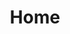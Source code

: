 ---
title: "Home"
content_blocks:
  - _bookshop_name: "big-hero"
    preheading: "Prepare for new future"
    heading: "We are an investment and consulting company based in Africa"
    background_image: "/images/bg/home_mirrored.jpeg"
    link:
      text: "Get started"
      url: "/"
  - _bookshop_name: "about"
    preheading: "What we are"
    heading: "We are dynamic team of creative people"
    subheading: "We provide consulting service in the following areas"
    content: 
      - text: "Strategy development and executing using in the Institute way from Balanced Scorecard Institute"
      - text: "Projects risk evaluation using the best world class tools in risk evaluation, Monte Carlos simulation, simulations to advise our clients to run their project on time and on budget."
      - text: "Use Statistical tools business analytics, precision tree, NeuralTool, Evolver and TopRank and tools supported by artificial intelligence to advise our clients to know what matters in decision making."
      - text: "We profit the best financial modelling tools and support to our clients in developing green and brown projects."
    background_image: "/images/about/home-1.jpeg"
    link:
      text: "Get to know us"
      url: "/about"
  - _bookshop_name: "services"
    preheading: "Our Solutions"
    heading: "We provide a wide range of solutions"
    sections:
      - title: Balanced Scorecard
        image: ../images/solutions/balanced-scorecard.jpeg
        content: "Strategy + Alignment + Execution  Practical Strategy Development and Goal Setting - Communicating What Matters"
      - title: Financial Modelling
        image: ../images/solutions/financial-modelling.jpeg
        content: "We specialise in developing solution that include the best financial models that our clients need to navigate in the challenges economic environment"
      - title: Risk Management
        image: ../images/solutions/risk-management.jpg
        content: "Monte Carlo Simulation and other tools"
      - title: Analytics for decision
        image: ../images/solutions/analytics.jpeg
        content: "We use powerful statistical tools such as StatTools and XLStat to provide qualitative and quantitative analysis to our clients"
      - title: Software Solutions
        image: ../images/solutions/software-solutions.jpg
        content: "Coming Soon..."
  - _bookshop_name: "cta_mini"
    background_image: "/images/bg/home-3.jpg"
    preheading: "We provide a wide range of services"
    heading: >-
          Have any project in mind?

          
          Contact us for immidiate support
    button:
      text: Contact
      url: /contact/
---